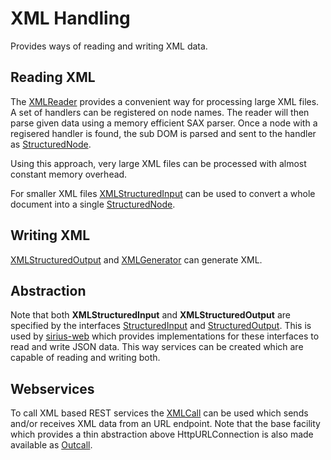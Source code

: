 # XML Handling

Provides ways of reading and writing XML data.

## Reading XML

The [XMLReader](XMLReader.java) provides a convenient way for processing large XML files. A set of handlers can
be registered on node names. The reader will then parse given data using a memory efficient SAX parser. Once a
node with a regisered handler is found, the sub DOM is parsed and sent to the handler as [StructuredNode](StructuredNode.java).

Using this approach, very large XML files can be processed with almost constant memory overhead.

For smaller XML files [XMLStructuredInput](XMLStructuredInput.java) can be used to convert a whole
document into a single [StructuredNode](StructuredNode.java).

## Writing XML

[XMLStructuredOutput](XMLStructuredOutput.java) and [XMLGenerator](XMLGenerator.java) can generate XML.

## Abstraction

Note that both **XMLStructuredInput** and **XMLStructuredOutput** are specified by the interfaces
[StructuredInput](StructuredInput.java) and [StructuredOutput](StructuredOutput.java). This is used
by [sirius-web](https://github.com/scireum/sirius-web) which provides implementations for these interfaces
to read and write JSON data. This way services can be created which are capable of reading and
writing both.

## Webservices

To call XML based REST services the [XMLCall](XMLCall.java) can be used which sends and/or
receives XML data from an URL endpoint. Note that the base facility which provides a thin abstraction
above HttpURLConnection is also made available as [Outcall](Outcall.java).
